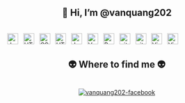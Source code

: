  

<h2 align="center">👋 Hi, I’m @vanquang202</h2>
<br>
<!-- https://simpleicons.org/ -->
<span><img src="https://img.shields.io/badge/Php-282C34?logo=php&logoColor=F7DF1E" alt="JavaScript logo" title="JavaScript" height="25" /></span>
&nbsp;   
<span><img src="https://img.shields.io/badge/HTML5-282C34?logo=html5&logoColor=E34F26" alt="HTML5 logo" title="HTML5" height="25" /></span>
&nbsp;
<span><img src="https://img.shields.io/badge/CSS3-282C34?logo=css3&logoColor=1572B6" alt="CSS3 logo" title="CSS3" height="25" /></span>
&nbsp; 
<span><img src="https://img.shields.io/badge/Javascript-282C34?logo=javascript&logoColor=E34F26" alt="HTML5 logo" title="HTML5" height="25" /></span>
&nbsp;
<span><img src="https://img.shields.io/badge/Laravel-282C34?logo=laravel&logoColor=F7DF1E" alt="JavaScript logo" title="JavaScript" height="25" /></span>
&nbsp;   
<span><img src="https://img.shields.io/badge/Vue.js-282C34?logo=vue.js&logoColor=4FC08D" alt="Vue.js logo" title="Vue.js" height="25" /></span>
&nbsp;      
<span><img src="https://img.shields.io/badge/Bootstrap-282C34?logo=bootstrap&logoColor=7952B3" alt="Bootstrap logo" title="Bootstrap" height="25" /></span>
&nbsp 
<span><img src="https://img.shields.io/badge/Git-282C34?logo=git&logoColor=F05032" alt="git logo" title="git" height="25" /></span>
&nbsp;
<span><img src="https://img.shields.io/badge/Docker-282C34?logo=docker&logoColor=F05032" alt="git logo" title="git" height="25" /></span>
&nbsp;
<span><img src="https://img.shields.io/badge/VS%20Code-282C34?logo=visual-studio-code&logoColor=007ACC" alt="Visual Studio Code logo" title="Visual Studio Code" height="25" /></span>
&nbsp;  
<span><img src="https://img.shields.io/badge/Phpstorm-282C34?logo=phpstorm&logoColor=007ACC" alt="Visual Studio Code logo" title="Visual Studio Code" height="25" /></span>
&nbsp;  
 <br>
 <h2 align="center">👽 Where to find me 👽</h2>
<br>
<!-- https://icons8.com -->
<div align="center">
  
  <a href="https://www.facebook.com/profile.php?id=100043580224006" target="blank">
    <img src="https://img.icons8.com/bubbles/100/000000/facebook-new.png" alt="vanquang202-facebook" />
  </a> 
 
</div>

<br>
